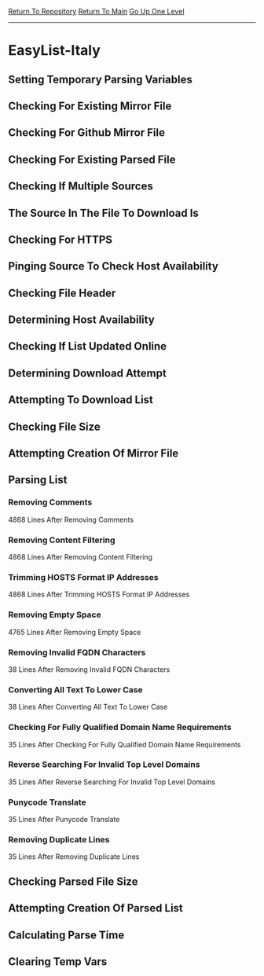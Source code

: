 [Return To Repository](https://github.com/bast69/piholeparser/)
[Return To Main](https://github.com/bast69/piholeparser/blob/master/RecentRunLogs/Mainlog.md)
[Go Up One Level](https://github.com/bast69/piholeparser/blob/master/RecentRunLogs/TopLevelScripts/30-Processing-External-Blacklists.md)
____________________________________
# EasyList-Italy
## Setting Temporary Parsing Variables
## Checking For Existing Mirror File
## Checking For Github Mirror File
## Checking For Existing Parsed File
## Checking If Multiple Sources
## The Source In The File To Download Is
## Checking For HTTPS
## Pinging Source To Check Host Availability
## Checking File Header
## Determining Host Availability
## Checking If List Updated Online
## Determining Download Attempt
## Attempting To Download List
## Checking File Size
## Attempting Creation Of Mirror File
## Parsing List
### Removing Comments
4868 Lines After Removing Comments
### Removing Content Filtering
4868 Lines After Removing Content Filtering
### Trimming HOSTS Format IP Addresses
4868 Lines After Trimming HOSTS Format IP Addresses
### Removing Empty Space
4765 Lines After Removing Empty Space
### Removing Invalid FQDN Characters
38 Lines After Removing Invalid FQDN Characters
### Converting All Text To Lower Case
38 Lines After Converting All Text To Lower Case
### Checking For Fully Qualified Domain Name Requirements
35 Lines After Checking For Fully Qualified Domain Name Requirements
### Reverse Searching For Invalid Top Level Domains
35 Lines After Reverse Searching For Invalid Top Level Domains
### Punycode Translate
35 Lines After Punycode Translate
### Removing Duplicate Lines
35 Lines After Removing Duplicate Lines
## Checking Parsed File Size
## Attempting Creation Of Parsed List
## Calculating Parse Time
## Clearing Temp Vars

